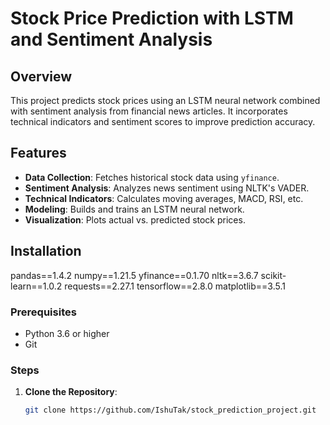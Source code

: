 # Stock Price Prediction with LSTM and Sentiment Analysis

## Overview

This project predicts stock prices using an LSTM neural network combined with sentiment analysis from financial news articles. It incorporates technical indicators and sentiment scores to improve prediction accuracy.

## Features

- **Data Collection**: Fetches historical stock data using `yfinance`.
- **Sentiment Analysis**: Analyzes news sentiment using NLTK's VADER.
- **Technical Indicators**: Calculates moving averages, MACD, RSI, etc.
- **Modeling**: Builds and trains an LSTM neural network.
- **Visualization**: Plots actual vs. predicted stock prices.

## Installation

pandas==1.4.2
numpy==1.21.5
yfinance==0.1.70
nltk==3.6.7
scikit-learn==1.0.2
requests==2.27.1
tensorflow==2.8.0
matplotlib==3.5.1

### Prerequisites

- Python 3.6 or higher
- Git

### Steps

1. **Clone the Repository**:
   ```bash
   git clone https://github.com/IshuTak/stock_prediction_project.git
